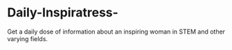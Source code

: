 # Daily-Inspiratress-
Get a daily dose of information about an inspiring woman in STEM and other varying fields.

